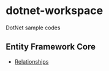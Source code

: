 # dotnet-workspace
 DotNet sample codes

## Entity Framework Core

- [Relationships](src/EFCore/DotNetWorkspace.EFCore.Model)